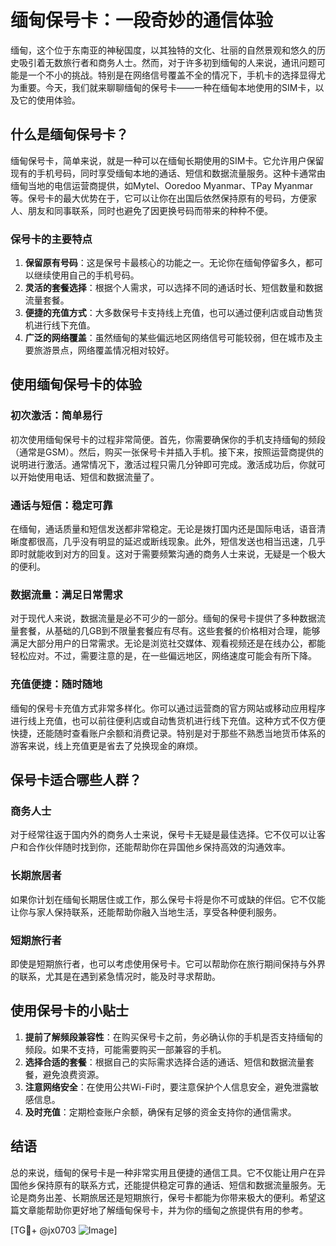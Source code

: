 # 缅甸保号卡：一段奇妙的通信体验

缅甸，这个位于东南亚的神秘国度，以其独特的文化、壮丽的自然景观和悠久的历史吸引着无数旅行者和商务人士。然而，对于许多初到缅甸的人来说，通讯问题可能是一个不小的挑战。特别是在网络信号覆盖不全的情况下，手机卡的选择显得尤为重要。今天，我们就来聊聊缅甸的保号卡——一种在缅甸本地使用的SIM卡，以及它的使用体验。

## 什么是缅甸保号卡？

缅甸保号卡，简单来说，就是一种可以在缅甸长期使用的SIM卡。它允许用户保留现有的手机号码，同时享受缅甸本地的通话、短信和数据流量服务。这种卡通常由缅甸当地的电信运营商提供，如Mytel、Ooredoo Myanmar、TPay Myanmar等。保号卡的最大优势在于，它可以让你在出国后依然保持原有的号码，方便家人、朋友和同事联系，同时也避免了因更换号码而带来的种种不便。

### 保号卡的主要特点

1. **保留原有号码**：这是保号卡最核心的功能之一。无论你在缅甸停留多久，都可以继续使用自己的手机号码。
2. **灵活的套餐选择**：根据个人需求，可以选择不同的通话时长、短信数量和数据流量套餐。
3. **便捷的充值方式**：大多数保号卡支持线上充值，也可以通过便利店或自动售货机进行线下充值。
4. **广泛的网络覆盖**：虽然缅甸的某些偏远地区网络信号可能较弱，但在城市及主要旅游景点，网络覆盖情况相对较好。

## 使用缅甸保号卡的体验

### 初次激活：简单易行

初次使用缅甸保号卡的过程非常简便。首先，你需要确保你的手机支持缅甸的频段（通常是GSM）。然后，购买一张保号卡并插入手机。接下来，按照运营商提供的说明进行激活。通常情况下，激活过程只需几分钟即可完成。激活成功后，你就可以开始使用电话、短信和数据流量了。

### 通话与短信：稳定可靠

在缅甸，通话质量和短信发送都非常稳定。无论是拨打国内还是国际电话，语音清晰度都很高，几乎没有明显的延迟或断线现象。此外，短信发送也相当迅速，几乎即时就能收到对方的回复。这对于需要频繁沟通的商务人士来说，无疑是一个极大的便利。

### 数据流量：满足日常需求

对于现代人来说，数据流量是必不可少的一部分。缅甸的保号卡提供了多种数据流量套餐，从基础的几GB到不限量套餐应有尽有。这些套餐的价格相对合理，能够满足大部分用户的日常需求。无论是浏览社交媒体、观看视频还是在线办公，都能轻松应对。不过，需要注意的是，在一些偏远地区，网络速度可能会有所下降。

### 充值便捷：随时随地

缅甸的保号卡充值方式非常多样化。你可以通过运营商的官方网站或移动应用程序进行线上充值，也可以前往便利店或自动售货机进行线下充值。这种方式不仅方便快捷，还能随时查看账户余额和消费记录。特别是对于那些不熟悉当地货币体系的游客来说，线上充值更是省去了兑换现金的麻烦。

## 保号卡适合哪些人群？

### 商务人士

对于经常往返于国内外的商务人士来说，保号卡无疑是最佳选择。它不仅可以让客户和合作伙伴随时找到你，还能帮助你在异国他乡保持高效的沟通效率。

### 长期旅居者

如果你计划在缅甸长期居住或工作，那么保号卡将是你不可或缺的伴侣。它不仅能让你与家人保持联系，还能帮助你融入当地生活，享受各种便利服务。

### 短期旅行者

即使是短期旅行者，也可以考虑使用保号卡。它可以帮助你在旅行期间保持与外界的联系，尤其是在遇到紧急情况时，能及时寻求帮助。

## 使用保号卡的小贴士

1. **提前了解频段兼容性**：在购买保号卡之前，务必确认你的手机是否支持缅甸的频段。如果不支持，可能需要购买一部兼容的手机。
2. **选择合适的套餐**：根据自己的实际需求选择合适的通话、短信和数据流量套餐，避免浪费资源。
3. **注意网络安全**：在使用公共Wi-Fi时，要注意保护个人信息安全，避免泄露敏感信息。
4. **及时充值**：定期检查账户余额，确保有足够的资金支持你的通信需求。

## 结语

总的来说，缅甸的保号卡是一种非常实用且便捷的通信工具。它不仅能让用户在异国他乡保持原有的联系方式，还能提供稳定可靠的通话、短信和数据流量服务。无论是商务出差、长期旅居还是短期旅行，保号卡都能为你带来极大的便利。希望这篇文章能帮助你更好地了解缅甸保号卡，并为你的缅甸之旅提供有用的参考。

[TG💪+ @jx0703 ![Image](https://github.com/user-attachments/assets/dbca1d08-cadb-493c-b0ec-ad6f7a83f270)]